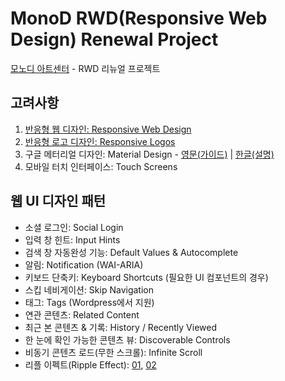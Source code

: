 MonoD RWD(Responsive Web Design) Renewal Project
================================================

[모노디 아트센터](http://monod.co.kr) - RWD 리뉴얼 프로젝트

## 고려사항
1. [반응형 웹 디자인: Responsive Web Design](http://mediaqueri.es/)
2. [반응형 로고 디자인: Responsive Logos](http://www.responsivelogos.co.uk/)
3. 구글 메터리얼 디자인: Material Design - [영문(가이드)](http://www.google.com/design/spec/material-design/introduction.html) | [한글(설명)](http://googledevkr.blogspot.kr/2014/07/this-is-material-design.html)
4. 모바일 터치 인터페이스: Touch Screens

## 웹 UI 디자인 패턴
* 소셜 로그인: Social Login
* 입력 창 힌트: Input Hints
* 검색 창 자동완성 기능: Default Values & Autocomplete
* 알림: Notification (WAI-ARIA)
* 키보드 단축키: Keyboard Shortcuts (필요한 UI 컴포넌트의 경우)
* 스킵 네비게이션: Skip Navigation
* 태그: Tags (Wordpress에서 지원)
* 연관 콘텐츠: Related Content
* 최근 본 콘텐츠 & 기록: History / Recently Viewed
* 한 눈에 확인 가능한 콘텐츠 뷰: Discoverable Controls
* 비동기 콘텐츠 로드(무한 스크롤): Infinite Scroll
* 리플 이펙트(Ripple Effect): [01](http://webdesign.tutsplus.com/tutorials/recreating-the-touch-ripple-effect-as-seen-on-google-design--cms-21655), [02](http://codepen.io/KrisOlszewski/pen/Dnktj)
